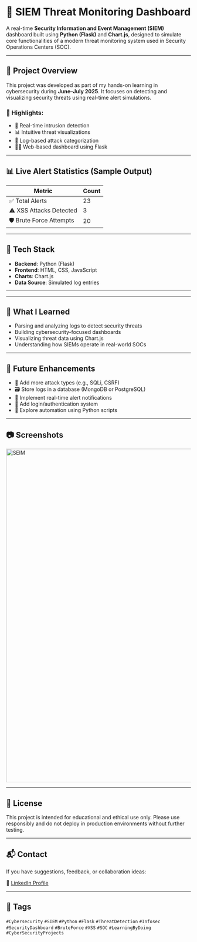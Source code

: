 # 🚨 SIEM Threat Monitoring Dashboard

A real-time **Security Information and Event Management (SIEM)** dashboard built using **Python (Flask)** and **Chart.js**, designed to simulate core functionalities of a modern threat monitoring system used in Security Operations Centers (SOC).

---

## 🔐 Project Overview

This project was developed as part of my hands-on learning in cybersecurity during **June–July 2025**. It focuses on detecting and visualizing security threats using real-time alert simulations.

### 🌟 Highlights:
- 📡 Real-time intrusion detection
- 📊 Intuitive threat visualizations
- 🔎 Log-based attack categorization
- 🧑‍💻 Web-based dashboard using Flask

---

## 📊 Live Alert Statistics (Sample Output)

| Metric                      | Count |
|----------------------------|-------|
| ✅ Total Alerts            | 23    |
| ⚠️ XSS Attacks Detected    | 3     |
| 🛡️ Brute Force Attempts    | 20    |

---

## 🔧 Tech Stack

- **Backend**: Python (Flask)
- **Frontend**: HTML, CSS, JavaScript
- **Charts**: Chart.js
- **Data Source**: Simulated log entries

---


---

## 🧠 What I Learned

- Parsing and analyzing logs to detect security threats
- Building cybersecurity-focused dashboards
- Visualizing threat data using Chart.js
- Understanding how SIEMs operate in real-world SOCs

---

## 🚀 Future Enhancements

- 🐍 Add more attack types (e.g., SQLi, CSRF)
- 🗃️ Store logs in a database (MongoDB or PostgreSQL)
- 🔔 Implement real-time alert notifications
- 👥 Add login/authentication system
- 🤖 Explore automation using Python scripts

---

## 📷 Screenshots

<img width="1920" height="909" alt="SEIM" src="https://github.com/user-attachments/assets/c679aeeb-d3ea-4240-b561-37883c65aedc" />


---

## 📜 License

This project is intended for educational and ethical use only. Please use responsibly and do not deploy in production environments without further testing.

---

## 📬 Contact

If you have suggestions, feedback, or collaboration ideas:
 
🔗 [LinkedIn Profile](https://linkedin.com/in/siddharthnh)

---

## 🔖 Tags

`#Cybersecurity` `#SIEM` `#Python` `#Flask` `#ThreatDetection` `#Infosec`  
`#SecurityDashboard` `#BruteForce` `#XSS` `#SOC` `#LearningByDoing` `#CyberSecurityProjects`

